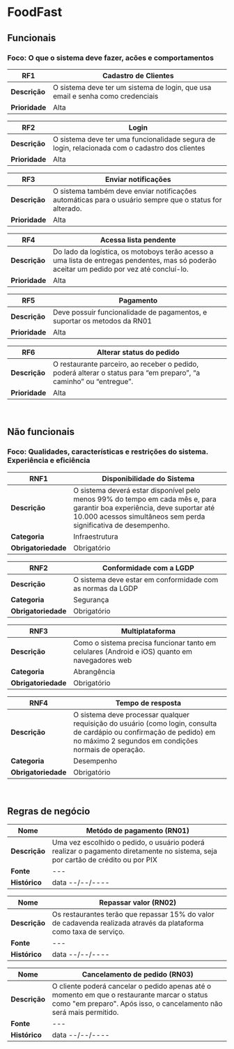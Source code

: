 # FoodFast

## Funcionais
### Foco: O que o sistema deve fazer, acões e comportamentos

| RF1 | Cadastro de Clientes |
|-----|----------------------|
| **Descrição** | O sistema deve ter um sistema de login, que usa email e senha como credenciais
| **Prioridade** | Alta 

| RF2 | Login |
|-----|-------|
| **Descrição** | O sistema deve ter uma funcionalidade segura de login, relacionada com o cadastro dos clientes |
| **Prioridade** | Alta |

| RF3 | Enviar notificações |
|-----|-------|
| **Descrição** | O sistema também deve enviar notificações automáticas para o usuário sempre que o status for alterado.|
| **Prioridade** | Alta |

| RF4 | Acessa lista pendente |
|-----|-------|
| **Descrição** | Do lado da logística, os motoboys terão acesso a uma lista de entregas pendentes, mas só poderão aceitar um pedido por vez até concluí-lo.|
| **Prioridade** | Alta |

| RF5 | Pagamento |
|-----|-----------|
| **Descrição** | Deve possuir funcionalidade de pagamentos, e suportar os metodos da RN01|
| **Prioridade** | Alta |

| RF6 | Alterar status do pedido|
|------|-------------------------|
| **Descrição** | O restaurante parceiro, ao receber o pedido, poderá alterar o status para “em preparo”, “a caminho” ou “entregue”. |
| **Prioridade**| Alta |

<br>

## Não funcionais
### Foco: Qualidades, características e restrições do sistema. Experiência e eficiência

| RNF1 | Disponibilidade do Sistema |
|------|----------------------------|
| **Descrição** | O sistema deverá estar disponível pelo menos 99% do tempo em cada mês e, para garantir boa experiência, deve suportar até 10.000 acessos simultâneos sem perda significativa de desempenho. |
| **Categoria** | Infraestrutura |
| **Obrigatoriedade** | Obrigatório |


| RNF2 | Conformidade com a LGDP |
|------|-------------------------|
| **Descrição** | O sistema deve estar em conformidade com as normas da LGDP |
| **Categoria** | Segurança |
| **Obrigatoriedade** | Obrigatório |


| RNF3 | Multiplataforma |
|------|-----------------|
| **Descrição** | Como o sistema precisa funcionar tanto em celulares (Android e iOS) quanto em navegadores web|
| **Categoria** | Abrangência |
| **Obrigatoriedade** | Obrigatório |

| RNF4 | Tempo de resposta |
|------|------------------|
| **Descrição** | O sistema deve processar qualquer requisição do usuário (como login, consulta de cardápio ou confirmação de pedido) em no máximo 2 segundos em condições normais de operação. |
| **Categoria** | Desempenho |
| **Obrigatoriedade** | Obrigatório |


<br>

## Regras de negócio
| Nome | Metódo de pagamento (RN01)|
|------|---------------------------|
|**Descrição**| Uma vez escolhido o pedido, o usuário poderá realizar o pagamento diretamente no sistema, seja por cartão de crédito ou por PIX
|**Fonte**|--- 
|**Histórico**| data --/--/----

| Nome | Repassar valor (RN02)|
|------|----------------------|
|**Descrição**| Os restaurantes terão que repassar 15% do valor de cadavenda realizada através da plataforma como taxa de serviço.
|**Fonte**|--- 
|**Histórico**| data --/--/----

| Nome | Cancelamento de pedido (RN03)|
|------|-----------------------------|
|**Descrição**| O cliente poderá cancelar o pedido apenas até o momento em que o restaurante marcar o status como "em preparo". Após isso, o cancelamento não será mais permitido.
|**Fonte**|--- 
|**Histórico**| data --/--/----


